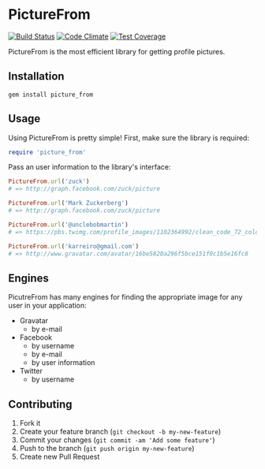 PictureFrom
============

[![Build Status](https://travis-ci.org/karreiro/picture_from.svg?branch=master)](https://travis-ci.org/karreiro/picture_from)
[![Code Climate](https://codeclimate.com/github/karreiro/picture_from/badges/gpa.svg)](https://codeclimate.com/github/karreiro/picture_from)
[![Test Coverage](https://codeclimate.com/github/karreiro/picture_from/badges/coverage.svg)](https://codeclimate.com/github/karreiro/picture_from)

PictureFrom is the most efficient library for getting profile pictures.

Installation
------------
```
gem install picture_from
```

Usage
------------

Using PictureFrom is pretty simple! First, make sure the library is required:
``` ruby
require 'picture_from'
```

Pass an user information to the library's interface:
``` ruby
PictureFrom.url('zuck')
# => http://graph.facebook.com/zuck/picture

PictureFrom.url('Mark Zuckerberg')
# => http://graph.facebook.com/zuck/picture

PictureFrom.url('@unclebobmartin')
# => https://pbs.twimg.com/profile_images/1102364992/clean_code_72_color_400x400.png

PictureFrom.url('karreiro@gmail.com')
# => http://www.gravatar.com/avatar/16be5820a296f5bce151f0c1b5e16fc8 
```

Engines
------------
PicutreFrom has many engines for finding the appropriate image for any user in your application:

  - Gravatar
    - by e-mail
  - Facebook
    - by username
    - by e-mail
    - by user information
  - Twitter
    - by username

Contributing
------------

  1. Fork it
  2. Create your feature branch (`git checkout -b my-new-feature`)
  3. Commit your changes (`git commit -am 'Add some feature'`)
  4. Push to the branch (`git push origin my-new-feature`)
  5. Create new Pull Request

